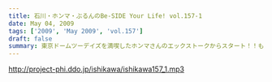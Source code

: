 ```yaml
---
title: 石川・ホンマ・ぶるんのBe-SIDE Your Life! vol.157-1
date: May 04, 2009
tags: ['2009', 'May 2009', 'vol.157']
draft: false
summary: 東京ドームツーデイズを満喫したホンマさんのエックストークからスタート！！もちろん、休日の収録。有楽町の映画館は混んでいるけど、しんとしたマンゴースタジオから・・・NAMAE
---
```


http://project-phi.ddo.jp/ishikawa/ishikawa157_1.mp3

